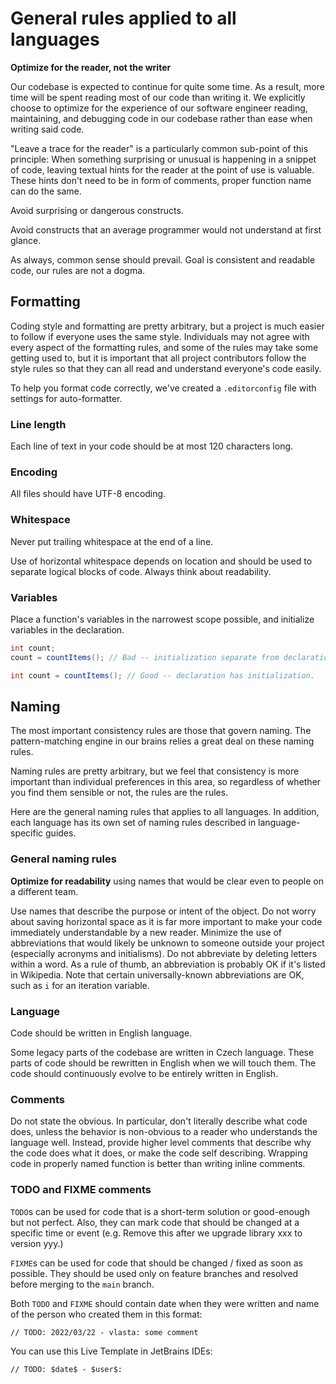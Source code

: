 # General rules applied to all languages

**Optimize for the reader, not the writer**

Our codebase is expected to continue for quite some time. 
As a result, more time will be spent reading most of our code than writing it. 
We explicitly choose to optimize for the experience of our software engineer reading, maintaining, and debugging code 
in our codebase rather than ease when writing said code. 

"Leave a trace for the reader" is a particularly common sub-point of this principle: 
When something surprising or unusual is happening in a snippet of code, leaving textual hints for the reader 
at the point of use is valuable. These hints don't need to be in form of comments, proper function name can do the same.

Avoid surprising or dangerous constructs.

Avoid constructs that an average programmer would not understand at first glance.

As always, common sense should prevail. Goal is consistent and readable code, our rules are not a dogma.

## Formatting

Coding style and formatting are pretty arbitrary, but a project is much easier to follow if everyone uses the same style. 
Individuals may not agree with every aspect of the formatting rules, and some of the rules may take some 
getting used to, but it is important that all project contributors follow the style rules so that they can 
all read and understand everyone's code easily.

To help you format code correctly, we've created a `.editorconfig` file with settings for auto-formatter. 

### Line length

Each line of text in your code should be at most 120 characters long.

### Encoding

All files should have UTF-8 encoding.

### Whitespace

Never put trailing whitespace at the end of a line.

Use of horizontal whitespace depends on location and should be used to separate logical blocks of code.
Always think about readability.

### Variables

Place a function's variables in the narrowest scope possible, and initialize variables in the declaration.

```java
int count;
count = countItems(); // Bad -- initialization separate from declaration.
```

```java
int count = countItems(); // Good -- declaration has initialization.
```

## Naming

The most important consistency rules are those that govern naming.
The pattern-matching engine in our brains relies a great deal on these naming rules.

Naming rules are pretty arbitrary, but we feel that consistency is more important than individual 
preferences in this area, so regardless of whether you find them sensible or not, the rules are the rules.

Here are the general naming rules that applies to all languages. 
In addition, each language has its own set of naming rules described in language-specific guides.  

### General naming rules

**Optimize for readability** using names that would be clear even to people on a different team.

Use names that describe the purpose or intent of the object.
Do not worry about saving horizontal space as it is far more important to make your code immediately 
understandable by a new reader. 
Minimize the use of abbreviations that would likely be unknown to someone outside your project 
(especially acronyms and initialisms). 
Do not abbreviate by deleting letters within a word. 
As a rule of thumb, an abbreviation is probably OK if it's listed in Wikipedia.
Note that certain universally-known abbreviations are OK, such as `i` for an iteration variable.

### Language

Code should be written in English language. 

Some legacy parts of the codebase are written in Czech language. 
These parts of code should be rewritten in English when we will touch them. 
The code should continuously evolve to be entirely written in English.

### Comments

Do not state the obvious. 
In particular, don't literally describe what code does, unless the behavior is non-obvious to a reader 
who understands the language well. 
Instead, provide higher level comments that describe why the code does what it does, or make the code self describing.
Wrapping code in properly named function is better than writing inline comments.


### TODO and FIXME comments

`TODO`s can be used for code that is a short-term solution or good-enough but not perfect. 
Also, they can mark code that should be changed at a specific time or event (e.g. Remove this after we upgrade library xxx to version yyy.)

`FIXME`s can be used for code that should be changed / fixed as soon as possible. 
They should be used only on feature branches and resolved before merging to the `main` branch.

Both `TODO` and `FIXME` should contain date when they were written and name of the person who created them in this format:

```
// TODO: 2022/03/22 - vlasta: some comment
```

You can use this Live Template in JetBrains IDEs:

```
// TODO: $date$ - $user$:
```

